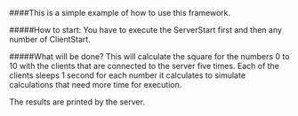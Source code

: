 ####This is a simple example of how to use this framework.

#####How to start:
You have to execute the ServerStart first and then any number of ClientStart.

#####What will be done?
This will calculate the square for the numbers 0 to 10 with the clients that 
are connected to the server five times.
Each of the clients sleeps 1 second for each number it calculates to simulate 
calculations that need more time for execution.

The results are printed by the server.
